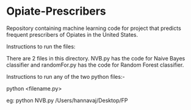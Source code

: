# Opiate-Prescribers

Repository containing machine learning code for project that predicts frequent prescribers of Opiates in the United States.

Instructions to run the files:

There are 2 files in this directory. NVB.py has the code for Naive Bayes classifier and randomFor.py has the code for
Random Forest classifier.

Instructions to run any of the two python files:-

python <filename.py> <full path of folder containing prescriber-info.csv>

eg: python NVB.py /Users/hannavaj/Desktop/FP



